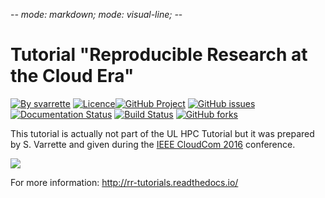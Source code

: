 -*- mode: markdown; mode: visual-line; -*-

#  Tutorial "Reproducible Research at the Cloud Era"

[![By svarrette](https://img.shields.io/badge/by-svarrette-blue.svg)](https://varrette.gforge.uni.lu) [![Licence](https://img.shields.io/badge/license-GPL--3.0-blue.svg)](http://www.gnu.org/licenses/gpl-3.0.html)[![GitHub Project](https://img.shields.io/badge/sources-Github-green.svg)](https://github.com/Falkor/RR-tutorials/) [![GitHub issues](https://img.shields.io/github/issues/Falkor/RR-tutorials.svg)](https://github.com/Falkor/RR-tutorials/issues/) [![Documentation Status](https://readthedocs.org/projects/rr-tutorials/badge/?version=latest)](http://rr-tutorials.readthedocs.io/en/latest/?badge=latest) [![Build Status](https://travis-ci.org/Falkor/RR-tutorials.svg?branch=master)](https://travis-ci.org/Falkor/RR-tutorials) [![GitHub forks](https://img.shields.io/github/forks/Falkor/RR-tutorials.svg?style=social&label=Fork)](https://github.com/Falkor/RR-tutorials)

This tutorial is actually not part of the UL HPC Tutorial but it was prepared by S. Varrette
and given during the [IEEE CloudCom 2016](http://2016.cloudcom.org/) conference.

[![](https://github.com/Falkor/RR-tutorials/raw/master/slides/2016/cloudcom2016/cover_slides.png)](https://github.com/Falkor/RR-tutorials/raw/master/slides/2016/cloudcom2016/tutorial-RR.pdf)

For more information: <http://rr-tutorials.readthedocs.io/>
